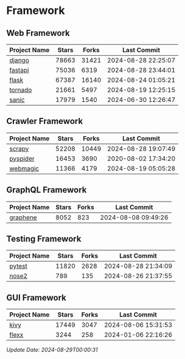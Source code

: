 # Framework

## Web Framework
| Project Name | Stars | Forks | Last Commit |
| ------------ | ----- | ----- | ----------- |
| [django](https://github.com/django/django) | 78663 | 31421 | 2024-08-28 22:25:07 |
| [fastapi](https://github.com/fastapi/fastapi) | 75036 | 6319 | 2024-08-28 23:44:01 |
| [flask](https://github.com/pallets/flask) | 67387 | 16140 | 2024-08-24 01:05:21 |
| [tornado](https://github.com/tornadoweb/tornado) | 21661 | 5497 | 2024-08-19 12:25:15 |
| [sanic](https://github.com/sanic-org/sanic) | 17979 | 1540 | 2024-06-30 12:26:47 |

## Crawler Framework
| Project Name | Stars | Forks | Last Commit |
| ------------ | ----- | ----- | ----------- |
| [scrapy](https://github.com/scrapy/scrapy) | 52208 | 10449 | 2024-08-28 19:07:49 |
| [pyspider](https://github.com/binux/pyspider) | 16453 | 3690 | 2020-08-02 17:34:20 |
| [webmagic](https://github.com/code4craft/webmagic) | 11366 | 4179 | 2024-08-19 05:05:28 |

## GraphQL Framework
| Project Name | Stars | Forks | Last Commit |
| ------------ | ----- | ----- | ----------- |
| [graphene](https://github.com/graphql-python/graphene) | 8052 | 823 | 2024-08-08 09:49:26 |

## Testing Framework
| Project Name | Stars | Forks | Last Commit |
| ------------ | ----- | ----- | ----------- |
| [pytest](https://github.com/pytest-dev/pytest) | 11820 | 2628 | 2024-08-28 21:34:09 |
| [nose2](https://github.com/nose-devs/nose2) | 789 | 135 | 2024-08-26 21:37:55 |

## GUI Framework
| Project Name | Stars | Forks | Last Commit |
| ------------ | ----- | ----- | ----------- |
| [kivy](https://github.com/kivy/kivy) | 17449 | 3047 | 2024-08-06 15:31:53 |
| [flexx](https://github.com/flexxui/flexx) | 3244 | 258 | 2024-01-06 22:16:26 |

*Update Date: 2024-08-29T00:00:31*